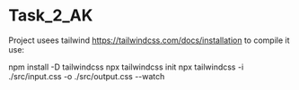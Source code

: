 # Task_2_AK

Project usees tailwind https://tailwindcss.com/docs/installation
to compile it use:

npm install -D tailwindcss
npx tailwindcss init
npx tailwindcss -i ./src/input.css -o ./src/output.css --watch